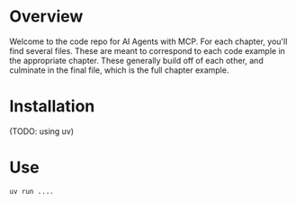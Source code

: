 # Overview

Welcome to the code repo for AI Agents with MCP. For each chapter, you'll find several files. These are meant to correspond to each code example in the appropriate chapter. These generally build off of each other, and culminate in the final file, which is the full chapter example.

# Installation

(TODO: using uv)

# Use
`uv run ....`